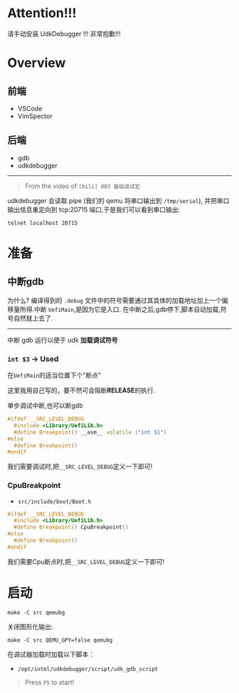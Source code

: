 # Attention!!!

请手动安装 UdkDebugger !!! 非常抱歉!!!

# Overview

## 前端

- VSCode
- VimSpector

## 后端

- gdb
- udkdebugger

---

> From the video of `[bili] 003 基础调试宏`

udkdebugger 会读取 pipe (我们的 qemu 将串口输出到 `/tmp/serial`), 并把串口输出信息重定向到 tcp:20715 端口,于是我们可以看到串口输出:

```shell
telnet localhost 20715
```

# 准备

## 中断gdb

为什么? 编译得到的 `.debug` 文件中的符号需要通过其具体的加载地址加上一个偏移量所得.中断 `UefiMain`,是因为它是入口.
在中断之后,gdb停下,脚本自动加载,符号自然就上去了.

---

中断 gdb 运行以便于 udk **加载调试符号**

### `int $3` -> Used

在`UefiMain`的适当位置下个"断点"

这里我用自己写的，要不然可会阻断**RELEASE**的执行.

单步调试中断,也可以断gdb

```c++
#ifdef __SRC_LEVEL_DEBUG
  #include <Library/UefiLib.h>
  #define Breakpoint() __asm__ volatile ("int $1")
#else
  #define Breakpoint()
#endif
```

我们需要调试时,把`__SRC_LEVEL_DEBUG`定义一下即可!

### CpuBreakpoint

- `src/include/boot/Boot.h`

```c++
#ifdef __SRC_LEVEL_DEBUG
  #include <Library/UefiLib.h>
  #define Breakpoint() CpuBreakpoint()
#else
  #define Breakpoint()
#endif
```

我们需要Cpu断点时,把`__SRC_LEVEL_DEBUG`定义一下即可!

# 启动

```shell
make -C src qemubg
```

关闭图形化输出:

```shell
make -C src QEMU_GPY=false qemubg
```

在调试器加载时加载以下脚本：

* `/opt/intel/udkdebugger/script/udk_gdb_script`

> Press `F5` to start!
